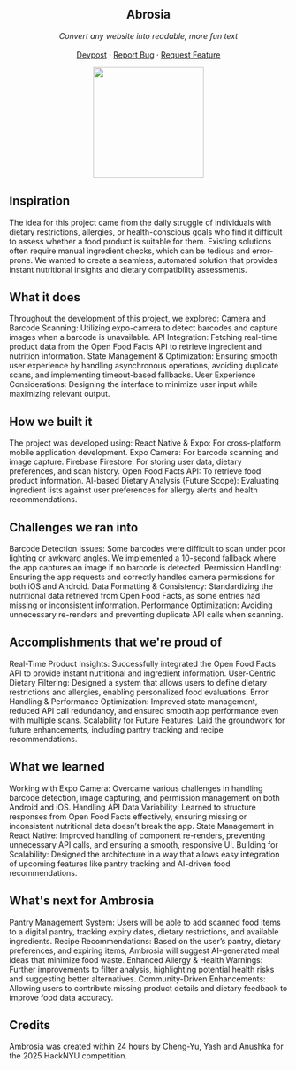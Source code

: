 <div align="center">
  <h2>Abrosia</h2>
    <p align="center"><i>
        Convert any website into readable, more fun text
        </i><br />
        <br />
        <a href="https://devpost.com/software/ambrosia-ey1j3h">Devpost</a>
        ·
        <a href="https://github.com/officialchengyud/ambrosia/issues">Report Bug</a>
        ·
        <a href="https://github.com/officialchengyud/ambrosia/issues">Request Feature</a>
    </p>
</div>

<div align="center">
<img src="https://github.com/user-attachments/assets/a764a92c-0aeb-4141-9833-3086476ffa2d" width="200">
</div>

## Inspiration
The idea for this project came from the daily struggle of individuals with dietary restrictions, allergies, or health-conscious goals who find it difficult to assess whether a food product is suitable for them. Existing solutions often require manual ingredient checks, which can be tedious and error-prone. We wanted to create a seamless, automated solution that provides instant nutritional insights and dietary compatibility assessments.

## What it does
Throughout the development of this project, we explored: Camera and Barcode Scanning: Utilizing expo-camera to detect barcodes and capture images when a barcode is unavailable. API Integration: Fetching real-time product data from the Open Food Facts API to retrieve ingredient and nutrition information. State Management & Optimization: Ensuring smooth user experience by handling asynchronous operations, avoiding duplicate scans, and implementing timeout-based fallbacks. User Experience Considerations: Designing the interface to minimize user input while maximizing relevant output.

## How we built it
The project was developed using: React Native & Expo: For cross-platform mobile application development. Expo Camera: For barcode scanning and image capture. Firebase Firestore: For storing user data, dietary preferences, and scan history. Open Food Facts API: To retrieve food product information. AI-based Dietary Analysis (Future Scope): Evaluating ingredient lists against user preferences for allergy alerts and health recommendations.

## Challenges we ran into
Barcode Detection Issues: Some barcodes were difficult to scan under poor lighting or awkward angles. We implemented a 10-second fallback where the app captures an image if no barcode is detected. Permission Handling: Ensuring the app requests and correctly handles camera permissions for both iOS and Android. Data Formatting & Consistency: Standardizing the nutritional data retrieved from Open Food Facts, as some entries had missing or inconsistent information. Performance Optimization: Avoiding unnecessary re-renders and preventing duplicate API calls when scanning.

## Accomplishments that we're proud of
Real-Time Product Insights: Successfully integrated the Open Food Facts API to provide instant nutritional and ingredient information. User-Centric Dietary Filtering: Designed a system that allows users to define dietary restrictions and allergies, enabling personalized food evaluations. Error Handling & Performance Optimization: Improved state management, reduced API call redundancy, and ensured smooth app performance even with multiple scans. Scalability for Future Features: Laid the groundwork for future enhancements, including pantry tracking and recipe recommendations.

## What we learned
Working with Expo Camera: Overcame various challenges in handling barcode detection, image capturing, and permission management on both Android and iOS. Handling API Data Variability: Learned to structure responses from Open Food Facts effectively, ensuring missing or inconsistent nutritional data doesn’t break the app. State Management in React Native: Improved handling of component re-renders, preventing unnecessary API calls, and ensuring a smooth, responsive UI. Building for Scalability: Designed the architecture in a way that allows easy integration of upcoming features like pantry tracking and AI-driven food recommendations.

## What's next for Ambrosia
Pantry Management System: Users will be able to add scanned food items to a digital pantry, tracking expiry dates, dietary restrictions, and available ingredients. Recipe Recommendations: Based on the user’s pantry, dietary preferences, and expiring items, Ambrosia will suggest AI-generated meal ideas that minimize food waste. Enhanced Allergy & Health Warnings: Further improvements to filter analysis, highlighting potential health risks and suggesting better alternatives. Community-Driven Enhancements: Allowing users to contribute missing product details and dietary feedback to improve food data accuracy.

## Credits
Ambrosia was created within 24 hours by Cheng-Yu, Yash and Anushka for the 2025 HackNYU competition.
